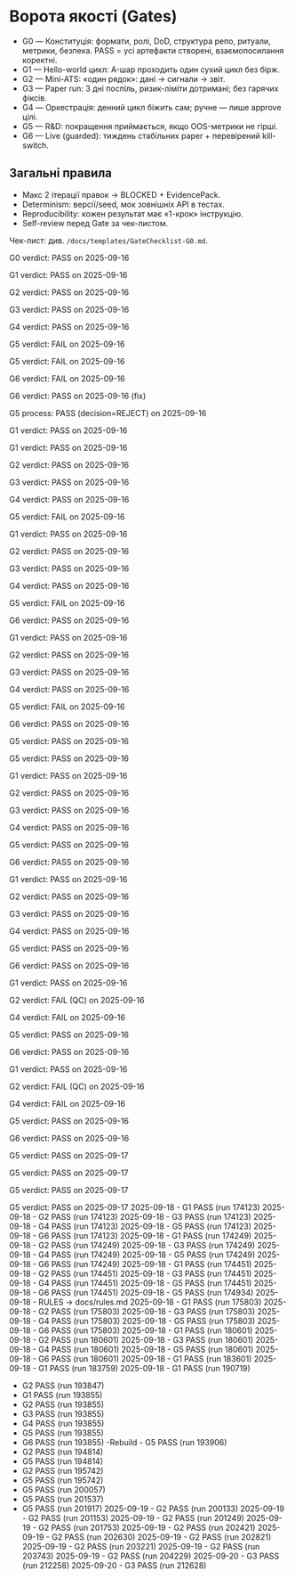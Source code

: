 # Ворота якості (Gates)
- G0 — Конституція: формати, ролі, DoD, структура репо, ритуали, метрики, безпека. PASS = усі артефакти створені, взаємопосилання коректні.
- G1 — Hello-world цикл: A-шар проходить один сухий цикл без бірж.
- G2 — Mini-ATS: «один рядок»: дані → сигнали → звіт.
- G3 — Paper run: 3 дні поспіль, ризик-ліміти дотримані; без гарячих фіксів.
- G4 — Оркестрація: денний цикл біжить сам; ручне — лише approve цілі.
- G5 — R&D: покращення приймається, якщо OOS-метрики не гірші.
- G6 — Live (guarded): тиждень стабільних paper + перевірений kill-switch.

## Загальні правила
- Макс 2 ітерації правок → BLOCKED + EvidencePack.
- Determinism: версії/seed, мок зовнішніх API в тестах.
- Reproducibility: кожен результат має «1-крок» інструкцію.
- Self-review перед Gate за чек-листом.

Чек-лист: див. `/docs/templates/GateChecklist-G0.md`.

G0 verdict: PASS on 2025-09-16

G1 verdict: PASS on 2025-09-16

G2 verdict: PASS on 2025-09-16

G3 verdict: PASS on 2025-09-16

G4 verdict: PASS on 2025-09-16

G5 verdict: FAIL on 2025-09-16

G5 verdict: FAIL on 2025-09-16

G6 verdict: FAIL on 2025-09-16

G6 verdict: PASS on 2025-09-16 (fix)

G5 process: PASS (decision=REJECT) on 2025-09-16

G1 verdict: PASS on 2025-09-16

G1 verdict: PASS on 2025-09-16

G2 verdict: PASS on 2025-09-16

G3 verdict: PASS on 2025-09-16

G4 verdict: PASS on 2025-09-16

G5 verdict: FAIL on 2025-09-16

G1 verdict: PASS on 2025-09-16

G2 verdict: PASS on 2025-09-16

G3 verdict: PASS on 2025-09-16

G4 verdict: PASS on 2025-09-16

G5 verdict: FAIL on 2025-09-16

G6 verdict: PASS on 2025-09-16

G1 verdict: PASS on 2025-09-16

G2 verdict: PASS on 2025-09-16

G3 verdict: PASS on 2025-09-16

G4 verdict: PASS on 2025-09-16

G5 verdict: FAIL on 2025-09-16

G6 verdict: PASS on 2025-09-16

G5 verdict: PASS on 2025-09-16

G5 verdict: PASS on 2025-09-16

G1 verdict: PASS on 2025-09-16

G2 verdict: PASS on 2025-09-16

G3 verdict: PASS on 2025-09-16

G4 verdict: PASS on 2025-09-16

G5 verdict: PASS on 2025-09-16

G6 verdict: PASS on 2025-09-16

G1 verdict: PASS on 2025-09-16

G2 verdict: PASS on 2025-09-16

G3 verdict: PASS on 2025-09-16

G4 verdict: PASS on 2025-09-16

G5 verdict: PASS on 2025-09-16

G6 verdict: PASS on 2025-09-16

G1 verdict: PASS on 2025-09-16

G2 verdict: FAIL (QC) on 2025-09-16

G4 verdict: FAIL on 2025-09-16

G5 verdict: PASS on 2025-09-16

G6 verdict: PASS on 2025-09-16

G1 verdict: PASS on 2025-09-16

G2 verdict: FAIL (QC) on 2025-09-16

G4 verdict: FAIL on 2025-09-16

G5 verdict: PASS on 2025-09-16

G6 verdict: PASS on 2025-09-16

G5 verdict: PASS on 2025-09-17

G5 verdict: PASS on 2025-09-17

G5 verdict: PASS on 2025-09-17

G5 verdict: PASS on 2025-09-17
2025-09-18  -  G1  PASS  (run 174123)
2025-09-18  -  G2  PASS  (run 174123)
2025-09-18  -  G3  PASS  (run 174123)
2025-09-18  -  G4  PASS  (run 174123)
2025-09-18  -  G5  PASS  (run 174123)
2025-09-18  -  G6  PASS  (run 174123)
2025-09-18  -  G1  PASS  (run 174249)
2025-09-18  -  G2  PASS  (run 174249)
2025-09-18  -  G3  PASS  (run 174249)
2025-09-18  -  G4  PASS  (run 174249)
2025-09-18  -  G5  PASS  (run 174249)
2025-09-18  -  G6  PASS  (run 174249)
2025-09-18  -  G1  PASS  (run 174451)
2025-09-18  -  G2  PASS  (run 174451)
2025-09-18  -  G3  PASS  (run 174451)
2025-09-18  -  G4  PASS  (run 174451)
2025-09-18  -  G5  PASS  (run 174451)
2025-09-18  -  G6  PASS  (run 174451)
2025-09-18  -  G5  PASS  (run 174934)
2025-09-18  -  RULES  -> docs/rules.md
2025-09-18  -  G1  PASS  (run 175803)
2025-09-18  -  G2  PASS  (run 175803)
2025-09-18  -  G3  PASS  (run 175803)
2025-09-18  -  G4  PASS  (run 175803)
2025-09-18  -  G5  PASS  (run 175803)
2025-09-18  -  G6  PASS  (run 175803)
2025-09-18  -  G1  PASS  (run 180601)
2025-09-18  -  G2  PASS  (run 180601)
2025-09-18  -  G3  PASS  (run 180601)
2025-09-18  -  G4  PASS  (run 180601)
2025-09-18  -  G5  PASS  (run 180601)
2025-09-18  -  G6  PASS  (run 180601)
2025-09-18  -  G1  PASS  (run 183601)
2025-09-18  -  G1  PASS  (run 183759)
2025-09-18  -  G1  PASS  (run 190719)
  -  G2  PASS  (run 193847)
  -  G1  PASS  (run 193855)
  -  G2  PASS  (run 193855)
  -  G3  PASS  (run 193855)
  -  G4  PASS  (run 193855)
  -  G5  PASS  (run 193855)
  -  G6  PASS  (run 193855)
-Rebuild  -  G5  PASS  (run 193906)
  -  G2  PASS  (run 194814)
  -  G5  PASS  (run 194814)
  -  G2  PASS  (run 195742)
  -  G5  PASS  (run 195742)
  -  G5  PASS  (run 200057)
  -  G5  PASS  (run 201537)
  -  G5  PASS  (run 201917)
2025-09-19  -  G2  PASS  (run 200133)
2025-09-19  -  G2  PASS  (run 201153)
2025-09-19  -  G2  PASS  (run 201249)
2025-09-19  -  G2  PASS  (run 201753)
2025-09-19  -  G2  PASS  (run 202421)
2025-09-19  -  G2  PASS  (run 202630)
2025-09-19  -  G2  PASS  (run 202821)
2025-09-19  -  G2  PASS  (run 203221)
2025-09-19  -  G2  PASS  (run 203743)
2025-09-19  -  G2  PASS  (run 204229)
2025-09-20  -  G3  PASS  (run 212258)
2025-09-20  -  G3  PASS  (run 212628)
